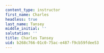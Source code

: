 ```yaml
---
content_type: instructor
first_name: Charles
headless: true
last_name: Tansey
middle_initial: ''
salutation: ''
title: Charles Tansey
uid: b268c766-01c0-75ac-e487-f9cb59fdee53
---
```

